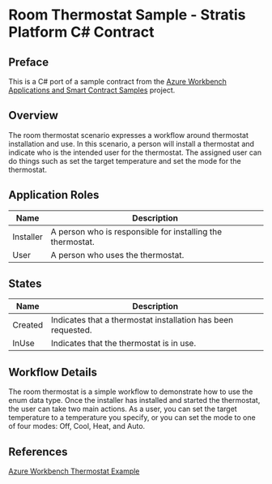 Room Thermostat Sample - Stratis Platform C# Contract
====================================================

Preface
---------
This is a C# port of a sample contract from the [Azure Workbench Applications and Smart Contract Samples](https://github.com/Azure-Samples/blockchain/tree/master/blockchain-workbench/application-and-smart-contract-samples) project.

Overview 
---------

The room thermostat scenario expresses a workflow around thermostat installation and use. In this scenario, a person will install a thermostat and indicate who is the intended user for the thermostat. The assigned user can do things such as set the target temperature and set the mode for the thermostat.

Application Roles 
------------------

| Name       | Description                                                                                         |
|------------|-----------------------------------------------------------------------------------------------------|
| Installer | A person who is responsible for installing the thermostat. |
| User | A person who uses the thermostat. |


States 
-------

| Name                 | Description                                                                                                 |
|----------------------|-------------------------------------------------------------------------------------------------------------|
| Created | Indicates that a thermostat installation has been requested. |
| InUse | Indicates that the thermostat is in use. |


Workflow Details
----------------

The room thermostat is a simple workflow to demonstrate how to use the enum data type. Once the installer has installed and started the thermostat, the user can take two main actions. As a user, you can set the target temperature to a temperature you specify, or you can set the mode to one of four modes: Off, Cool, Heat, and Auto.

References
-----------------
[Azure Workbench Thermostat Example](https://github.com/Azure-Samples/blockchain/tree/master/blockchain-workbench/application-and-smart-contract-samples/room-thermostat)